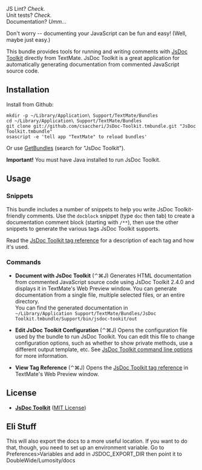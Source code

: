 JS Lint? _Check._  
Unit tests? _Check._  
Documentation? _Umm..._  

Don't worry -- documenting your JavaScript can be fun and easy! (Well, maybe just easy.)
 
This bundle provides tools for running and writing comments with [JsDoc Toolkit][jsdoc] directly from TextMate. JsDoc Toolkit is a great application for automatically generating documentation from commented JavaScript source code.

## Installation

Install from Github:

    mkdir -p ~/Library/Application\ Support/TextMate/Bundles
    cd ~/Library/Application\ Support/TextMate/Bundles
    git clone git://github.com/csaccheri/JsDoc-Toolkit.tmbundle.git "JsDoc Toolkit.tmbundle"
    osascript -e 'tell app "TextMate" to reload bundles'

Or use [GetBundles][getb] (search for "JsDoc Toolkit").

**Important!** You must have Java installed to run JsDoc Toolkit.

## Usage

### Snippets

This bundle includes a number of snippets to help you write JsDoc Toolkit-friendly comments. Use the `docblock` snippet (type `doc` then tab) to create a documentation comment block (starting with `/**`), then use the other snippets to generate the various tags JsDoc Toolkit supports.

Read the [JsDoc Toolkit tag reference][jsdot] for a description of each tag and how it's used.

### Commands

* **Document with JsDoc Toolkit** (⌃⌘J)
Generates HTML documentation from commented JavaScript source code using JsDoc Toolkit 2.4.0 and displays it in TextMate's Web Preview window. You can generate documentation from a single file, multiple selected files, or an entire directory.  
You can find the generated documentation in  
`~/Library/Application Support/TextMate/Bundles/JsDoc Toolkit.tmbundle/Support/bin/jsdoc-tookit/out`

* **Edit JsDoc Toolkit Configuration** (⌃⌘J)
Opens the configuration file used by the bundle to run JsDoc Toolkit. You can edit this file to change configuration options, such as whether to show private methods, use a different output template, etc. See [JsDoc Toolkit command line options][jsdop] for more information.

* **View Tag Reference** (⌃⌘J)
Opens the [JsDoc Toolkit tag reference][jsdot] in TextMate's Web Preview window.

## License

* **[JsDoc Toolkit][jsdoc]** ([MIT License][mit])

[mit]:    http://www.opensource.org/licenses/mit-license
[jsdoc]:  http://code.google.com/p/jsdoc-toolkit/
[jsdop]:  http://code.google.com/p/jsdoc-toolkit/wiki/CommandlineOptions
[jsdot]:  http://code.google.com/p/jsdoc-toolkit/wiki/TagReference
[getb]:   http://svn.textmate.org/trunk/Review/Bundles/GetBundles.tmbundle/

## Eli Stuff
This will also export the docs to a more useful location. If you want to do that, though, you need to set up an environment variable. Go to Preferences>Variables and add in JSDOC_EXPORT_DIR then point it to DoubleWide/Lumosity/docs